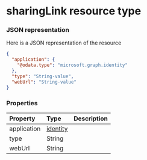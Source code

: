 # sharingLink resource type



### JSON representation

Here is a JSON representation of the resource

<!-- {
  "blockType": "resource",
  "optionalProperties": [

  ],
  "@odata.type": "microsoft.graph.sharinglink"
}-->

```json
{
  "application": {
    "@odata.type": "microsoft.graph.identity"
  },
  "type": "String-value",
  "webUrl": "String-value"
}

```
### Properties
| Property	   | Type	|Description|
|:---------------|:--------|:----------|
|application|[identity](identity.md)||
|type|String||
|webUrl|String||

<!-- uuid: 9063313b-a2a2-4c61-92c7-c7a7a6fe966d
2015-10-24 21:49:48 UTC -->
<!-- {
  "type": "#page.annotation",
  "description": "sharingLink resource",
  "keywords": "",
  "section": "documentation",
  "tocPath": ""
}-->